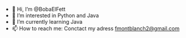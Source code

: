 - 👋 Hi, I’m @BobaElFett
- 👀 I’m interested in Python and Java
- 🌱 I’m currently learning Java
- 📫 How to reach me: Conctact my adress fmontblanch2@gmail.com

<!---
BobaElFett/BobaElFett is a ✨ special ✨ repository because its `README.md` (this file) appears on your GitHub profile.
You can click the Preview link to take a look at your changes.
--->

